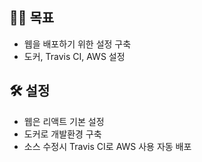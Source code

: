 ## 👨‍💻 목표

- 웹을 배포하기 위한 설정 구축
- 도커, Travis CI, AWS 설정

## 🛠 설정

- 웹은 리액트 기본 설정
- 도커로 개발환경 구축
- 소스 수정시 Travis CI로 AWS 사용 자동 배포